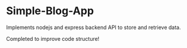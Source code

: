 # Simple-Blog-App
Implements nodejs and express backend API to store and retrieve data.

Completed to improve code structure!
